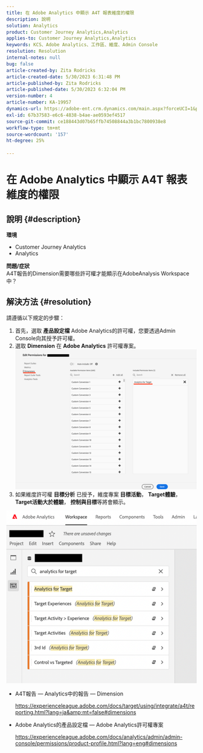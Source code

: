 ```yaml
---
title: 在 Adobe Analytics 中顯示 A4T 報表維度的權限
description: 說明
solution: Analytics
product: Customer Journey Analytics,Analytics
applies-to: Customer Journey Analytics,Analytics
keywords: KCS、Adobe Analytics、工作區、維度、Admin Console
resolution: Resolution
internal-notes: null
bug: false
article-created-by: Zita Rodricks
article-created-date: 5/30/2023 6:31:48 PM
article-published-by: Zita Rodricks
article-published-date: 5/30/2023 6:32:04 PM
version-number: 4
article-number: KA-19957
dynamics-url: https://adobe-ent.crm.dynamics.com/main.aspx?forceUCI=1&pagetype=entityrecord&etn=knowledgearticle&id=fc20e539-18ff-ed11-8f6e-6045bd006b25
exl-id: 67b37583-e6c6-4838-b4ae-ae0593ef4517
source-git-commit: ce188443d07b65ffb74508844a3b1bc7800938e8
workflow-type: tm+mt
source-wordcount: '157'
ht-degree: 25%

---
```


# 在 Adobe Analytics 中顯示 A4T 報表維度的權限

## 說明 {#description}

<b>環境</b>
- Customer Journey Analytics
- Analytics

<b>問題/症狀</b><br>A4T報告的Dimension需要哪些許可權才能顯示在AdobeAnalysis Workspace中？

## 解決方法 {#resolution}

請遵循以下規定的步驟：
1. 首先，選取 <b>產品設定檔</b> Adobe Analytics的許可權，您要透過Admin Console向其授予許可權。
2. 選取 <b>Dimension</b> 在 <b>Adobe Analytics</b> 許可權專案。\
   ![](assets/123b13c2-bb08-ed11-82e4-00224809a4ae.png)
3. 如果維度許可權 <b>目標分析</b> 已授予，維度專案 <b>目標活動</b>， <b>Target體驗</b>， <b>Target活動大於體驗</b>， <b>控制與目標</b>等將會顯示。


![](assets/8b0bbd95-f4f5-ec11-bb3d-000d3a5b0d3b.png)

- A4T報告 — Analytics中的報告 — Dimension

  https://experienceleague.adobe.com/docs/target/using/integrate/a4t/reporting.html?lang=ja&amp;mt=false#dimensions
- Adobe Analytics的產品設定檔 — Adobe Analytics許可權專案

  https://experienceleague.adobe.com/docs/analytics/admin/admin-console/permissions/product-profile.html?lang=eng#dimensions
